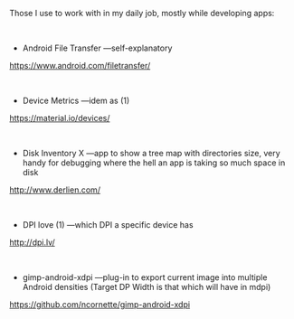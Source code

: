 Those I use to work with in my daily job, mostly while developing apps:

 

-   Android File Transfer —self-explanatory

<https://www.android.com/filetransfer/>

 

-   Device Metrics —idem as (1)

<https://material.io/devices/>

 

-   Disk Inventory X —app to show a tree map with directories size, very handy
    for debugging where the hell an app is taking so much space in disk

<http://www.derlien.com/>

 

-   DPI love (1) —which DPI a specific device has

<http://dpi.lv/>

 

-   gimp-android-xdpi —plug-in to export current image into multiple Android
    densities (Target DP Width is that which will have in mdpi) 

<https://github.com/ncornette/gimp-android-xdpi>
